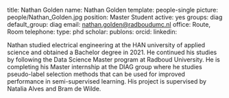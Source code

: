 title: Nathan Golden
name: Nathan Golden
template: people-single
picture: people/Nathan_Golden.jpg
position: Master Student
active: yes
groups: diag
default_group: diag
email: nathan.golden@radboudumc.nl
office: Route, Room 
telephone:
type: phd
scholar: 
publons: 
orcid: 
linkedin:

Nathan studied electrical engineering at the HAN university of applied science and obtained a Bachelor degree in 2021. He continued his studies by following the Data Science Master program at Radboud University. He is completing his Master internship at the DIAG group where he studies pseudo-label selection methods that can be used for improved performance in semi-supervised learning. His project is supervised by Natalia Alves and Bram de Wilde.  

